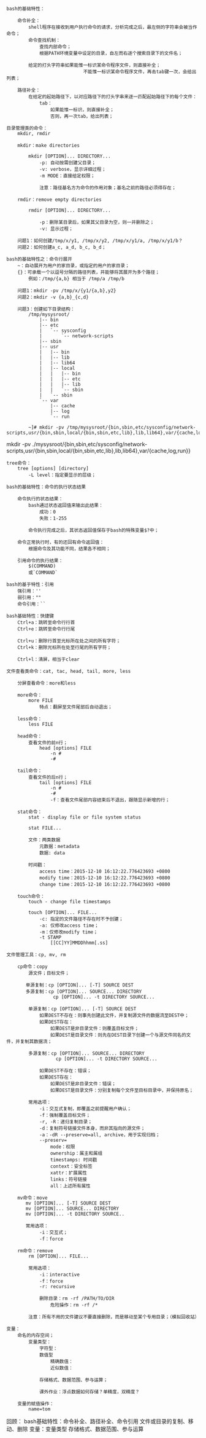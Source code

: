 	bash的基础特性：

		命令补全：
			shell程序在接收到用户执行命令的请求，分析完成之后，最左侧的字符串会被当作命令；
			命令查找机制：
				查找内部命令；
				根据PATH环境变量中设定的目录，自左而右逐个搜索目录下的文件名；

			给定的打头字符串如果能惟一标识某命令程序文件，则直接补全；
			                    不能惟一标识某命令程序文件，再击tab键一次，会给出列表；

		路径补全：
			在给定的起始路径下，以对应路径下的打头字串来逐一匹配起始路径下的每个文件：
				tab：
					如果能惟一标识，则直接补全；
					否则，再一次tab，给出列表；

	目录管理类的命令：
		mkdir, rmdir

		mkdir：make directories

			mkdir [OPTION]... DIRECTORY...
				-p: 自动按需创建父目录；
				-v: verbose，显示详细过程；
				-m MODE：直接给定权限；

				注意：路径基名方为命令的作用对象；基名之前的路径必须得存在；

		rmdir：remove empty directories

			rmdir [OPTION]... DIRECTORY...

				-p：删除某目录后，如果其父目录为空，则一并删除之；
				-v: 显示过程；

		问题1：如何创建/tmp/x/y1, /tmp/x/y2, /tmp/x/y1/a, /tmp/x/y1/b？
		问题2：如何创建a_c, a_d, b_c, b_d；

	bash的基础特性之：命令行展开
		~：自动展开为用户的家目录，或指定的用户的家目录；			
		{}：可承载一个以逗号分隔的路径列表，并能够将其展开为多个路径；
			例如：/tmp/{a,b} 相当于 /tmp/a /tmp/b

		问题1：mkdir -pv /tmp/x/{y1/{a,b},y2}
		问题2：mkdir -v {a,b}_{c,d}

		问题3：创建如下目录结构：
			/tmp/mysysroot/
				|-- bin
				|-- etc
				|   `-- sysconfig
				|       `-- network-scripts
				|-- sbin
				|-- usr
				|   |-- bin
				|   |-- lib
				|   |-- lib64
				|   |-- local
				|   |   |-- bin
				|   |   |-- etc
				|   |   |-- lib
				|   |   `-- sbin
				|   `-- sbin
				`-- var
				    |-- cache
				    |-- log
				    `-- run

			~]# mkdir -pv /tmp/mysysroot/{bin,sbin,etc/sysconfig/network-scripts,usr/{bin,sbin,local/{bin,sbin,etc,lib},lib,lib64},var/{cache,log,run}}


mkdir -pv ./mysysroot/{bin,sbin,etc/sysconfig/network-scripts,usr/{bin,sbin,local/{bin,sbin,etc,lib},lib,lib64},var/{cache,log,run}}


	tree命令：
		tree [options] [directory]
			-L level：指定要显示的层级；

	bash的基础特性：命令的执行状态结果

		命令执行的状态结果：
			bash通过状态返回值来输出此结果：
				成功：0
				失败：1-255

			命令执行完成之后，其状态返回值保存于bash的特殊变量$?中；

		命令正常执行时，有的还回有命令返回值：
			根据命令及其功能不同，结果各不相同；

		引用命令的执行结果：
			$(COMMAND)
			或`COMMAND`

	bash的基于特性：引用
		强引用：''
		弱引用：""
		命令引用：``

	bash基础特性：快捷键
		Ctrl+a：跳转至命令行行首
		Ctrl+e：跳转至命令行行尾

		Ctrl+u：删除行首至光标所在处之间的所有字符；
		Ctrl+k：删除光标所在处至行尾的所有字符；

		Ctrl+l：清屏，相当于clear

	文件查看类命令：cat, tac, head, tail, more, less

		分屏查看命令：more和less

		more命令：
			more FILE
				特点：翻屏至文件尾部后自动退出；

		less命令：
			less FILE

		head命令：
			查看文件的前n行；
				head [options] FILE
					-n #
					-#

		tail命令：
			查看文件的后n行；
				tail [options] FILE
					-n #
					-#
					-f：查看文件尾部内容结束后不退出，跟随显示新增的行；

		stat命令：
			stat - display file or file system status

			stat FILE...

			文件：两类数据
				元数据：metadata
				数据: data

			时间戳：
				access time：2015-12-10 16:12:22.776423693 +0800
				modify time：2015-12-10 16:12:22.776423693 +0800
				change time：2015-12-10 16:12:22.776423693 +0800

		touch命令：
			touch - change file timestamps

			touch [OPTION]... FILE...
				-c: 指定的文件路径不存在时不予创建；
				-a: 仅修改access time；
				-m：仅修改modify time；
				-t STAMP
					[[CC]YY]MMDDhhmm[.ss]

	文件管理工具：cp, mv, rm

		cp命令：copy
			源文件；目标文件；

	       单源复制：cp [OPTION]... [-T] SOURCE DEST
	       多源复制：cp [OPTION]... SOURCE... DIRECTORY
	       			 cp [OPTION]... -t DIRECTORY SOURCE...

	       	单源复制：cp [OPTION]... [-T] SOURCE DEST
	       		如果DEST不存在：则事先创建此文件，并复制源文件的数据流至DEST中；
	       		如果DEST存在：
	       			如果DEST是非目录文件：则覆盖目标文件；
	       			如果DEST是目录文件：则先在DEST目录下创建一个与源文件同名的文件，并复制其数据流；

	       	多源复制：cp [OPTION]... SOURCE... DIRECTORY
	       			  cp [OPTION]... -t DIRECTORY SOURCE...

	       		如果DEST不存在：错误；
	       		如果DEST存在：
	       			如果DEST是非目录文件：错误；
	       			如果DEST是目录文件：分别复制每个文件至目标目录中，并保持原名；

	       	常用选项：
	       		-i：交互式复制，即覆盖之前提醒用户确认；
	       		-f：强制覆盖目标文件；
	       		-r, -R：递归复制目录；
	       		-d：复制符号链接文件本身，而非其指向的源文件；
	       		-a：-dR --preserve=all, archive，用于实现归档；
	       		--preserv=
	       			mode：权限
	       			ownership：属主和属组
	       			timestamps: 时间戳
	       			context：安全标签
	       			xattr：扩展属性
	       			links：符号链接
	       			all：上述所有属性

	    mv命令：move
	       mv [OPTION]... [-T] SOURCE DEST
	       mv [OPTION]... SOURCE... DIRECTORY
	       mv [OPTION]... -t DIRECTORY SOURCE..	    	

	       常用选项：
	       		-i：交互式；
	       		-f：force

	    rm命令：remove
	    	rm [OPTION]... FILE...

	    	常用选项：
	    		-i：interactive
	    		-f：force
	    		-r: recursive

	    		删除目录：rm -rf /PATH/TO/DIR
	    			危险操作：rm -rf /*

	    	注意：所有不用的文件建议不要直接删除，而是移动至某个专用目录；（模拟回收站）

	变量：
		命名的内存空间；
			变量类型：
				字符型：
				数值型
					精确数值：
					近似数值：

				存储格式、数据范围、参与运算；

				课外作业：浮点数据如何存储？单精度，双精度？

		变量的赋值操作：
			name=tom

回顾：
	bash基础特性：命令补全、路径补全、命令引用
	文件或目录的复制、移动、删除
	变量：变量类型
		存储格式、数据范围、参与运算
